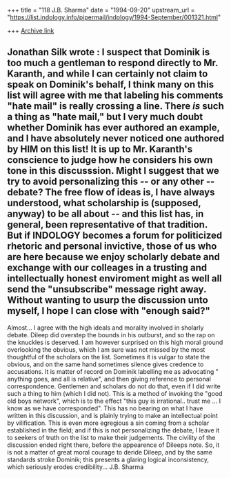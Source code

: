 +++
title = "118 J.B. Sharma"
date = "1994-09-20"
upstream_url = "https://list.indology.info/pipermail/indology/1994-September/001321.html"

+++
[Archive link](https://list.indology.info/pipermail/indology/1994-September/001321.html)

 Jonathan Silk wrote :
I suspect that Dominik is too much a gentleman to respond directly to Mr.
Karanth, and while I can certainly not claim to speak on Dominik's behalf,
I think many on this list will agree with me that labeling his comments
"hate mail" is really crossing a line.  There *is* such a thing as "hate
mail," but I very much doubt whether Dominik has ever authored an example,
and I have absolutely never noticed one authored by HIM on this list!  It
is up to Mr. Karanth's conscience to judge how he considers his own tone in
this discusssion.
        Might I suggest that we try to avoid personalizing this -- or any
other -- debate?  The free flow of ideas is, I have always understood, what
scholarship is (supposed, anyway) to be all about -- and this list has, in
general, been representative of that tradition.  But if INDOLOGY becomes a
forum for politicized rhetoric and personal invictive, those of us who are
here because we enjoy scholarly debate and exchange with our colleages in a
trusting and intellectually honest enviroment might as well all send the
"unsubscribe" message right away.
        Without wanting to usurp the discussion unto myself, I hope I can
close with "enough said?"
--------
 Almost... 
 I agree with the high ideals and morality involved in sholarly 
debate. Dileep did overstep the bounds in his outburst, and so the 
rap on the knuckles is deserved. I am however surprised on this high 
moral ground overlooking the obvious, which I am sure was not missed 
by the most thoughtful of the scholars on the list.
 Sometimes it is vulgar to state the obvious, and on the same hand 
sometimes silence gives credence to accusations. It is matter of 
record on Dominik labelling me as advocating " anything goes, and all 
is relative", and then giving reference to personal correspondence. 
Gentlemen and scholars do not do that, even if I did write such a 
thing to him (which I did not). This is a method of invoking the 
"good old boys network", which is to the effect "this guy is 
irrational.. trust me ... I know as we have corresponded". This has 
no bearing on what I have written in this discussion, and is plainly 
trying to make an intellectual point by vilification. This is even 
more egregious a sin coming from a scholar established in the field; 
and if this is not personalizing the debate, I leave it to seekers of 
truth on the list to make their judgements. The civility of the 
discussion ended right there, before the appearence of Dileeps note. 
 So, it is not a matter of great moral courage to deride Dileep, and 
by the same standards stroke Dominik; this presents a glaring logical 
inconsistency, which seriously erodes credibility... 
J.B. Sharma
























